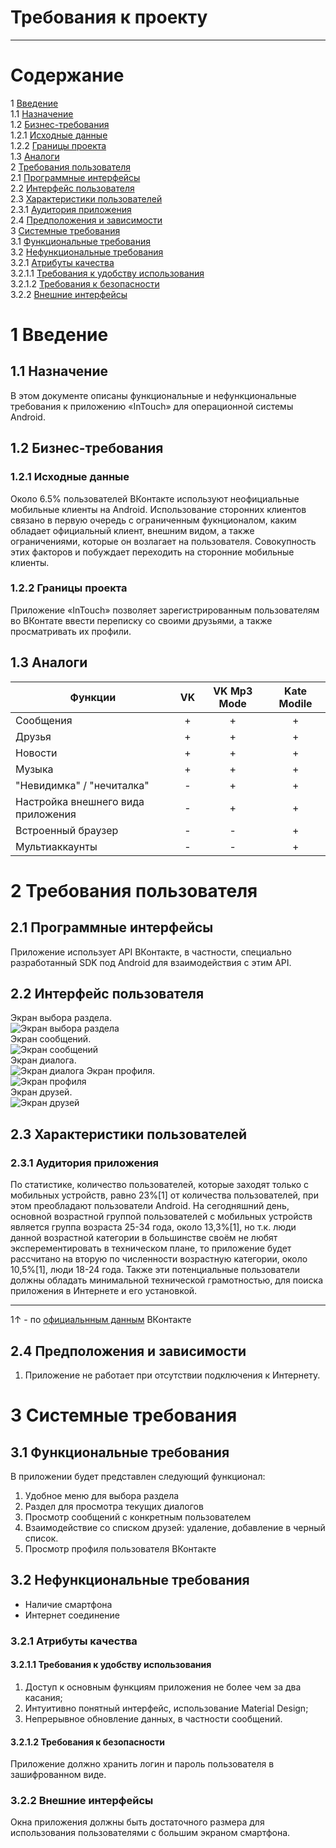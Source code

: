 # Требования к проекту
---

# Содержание
1 [Введение](#intro)  
1.1 [Назначение](#appointment)  
1.2 [Бизнес-требования](#business_requirements)  
1.2.1 [Исходные данные](#initial_data)  
1.2.2 [Границы проекта](#project_boundary)  
1.3 [Аналоги](#analogues)  
2 [Требования пользователя](#user_requirements)  
2.1 [Программные интерфейсы](#software_interfaces)  
2.2 [Интерфейс пользователя](#user_interface)  
2.3 [Характеристики пользователей](#user_specifications)  
2.3.1 [Аудитория приложения](#application_audience)   
2.4 [Предположения и зависимости](#assumptions_and_dependencies)  
3 [Системные требования](#system_requirements)  
3.1 [Функциональные требования](#main_functions)  
3.2 [Нефункциональные требования](#non-functional_requirements)  
3.2.1 [Атрибуты качества](#quality_attributes)  
3.2.1.1 [Требования к удобству использования](#requirements_for_ease_of_use)  
3.2.1.2 [Требования к безопасности](#security_requirements)  
3.2.2 [Внешние интерфейсы](#external_interfaces)  


<a name="intro"/>

# 1 Введение

<a name="appointment"/>

## 1.1 Назначение
В этом документе описаны функциональные и нефункциональные требования к приложению «InTouch» для операционной системы Android.

<a name="business_requirements"/>

## 1.2 Бизнес-требования

<a name="initial_data"/>

### 1.2.1 Исходные данные
Около 6.5% пользователей ВКонтакте используют неофициальные мобильные клиенты на Android. Использование сторонних клиентов связано в первую очередь с ограниченным фукнционалом, каким обладает официальный клиент, внешним видом, а также ограничениями, которые он возлагает на пользователя. Совокупность этих факторов и побуждает переходить на сторонние мобильные клиенты.

<a name="project_boundary"/>

### 1.2.2 Границы проекта
Приложение «InTouch» позволяет зарегистрированным пользователям во ВКонтате ввести переписку со своими друзьями, а также просматривать их профили.

<a name="analogues"/>

## 1.3 Аналоги
 Функции |VK| VK Mp3 Mode | Kate Modile
--- | :-: | :-: | :-:
Сообщения |+|+|+
Друзья | +|+|+
Новости |+|+|+
Музыка | +|+|+
"Невидимка" / "нечиталка" | -|+|+
Настройка внешнего вида приложения | -|+|+
Встроенный браузер | -|-|+
Мультиаккаунты |- |-|+

<a name="user_requirements"/>

# 2 Требования пользователя

<a name="software_interfaces"/>

## 2.1 Программные интерфейсы
Приложение использует API ВКонтакте, в частности, специально разработанный SDK под Android для взаимодействия с этим API.

<a name="user_interface"/>

## 2.2 Интерфейс пользователя  
Экран выбора раздела.  
![Экран выбора раздела](../../Images/Mockups/MainMenu.png)  
Экран сообщений.  
![Экран сообщений](../../Images/Mockups/Messages.png)  
Экран диалога.  
![Экран диалога](../../Images/Mockups/Dialog.png)
Экран профиля.  
![Экран профиля](../../Images/Mockups/Profile.png)  
Экран друзей.  
![Экран друзей](../../Images/Mockups/Friends.png)  



<a name="user_specifications"/>

## 2.3 Характеристики пользователей

<a name="user_classes"/>

### 2.3.1 Аудитория приложения

По статистике, количество пользователей, которые заходят только с мобильных устройств, равно 23%[1] от количества пользователей, при этом преобладают пользователи Android. На сегодняшний день, основной возрастной группой пользователей с мобильных устройств является группа возраста 25-34 года, около 13,3%[1], но т.к. люди данной возрастной категории в большинстве своём не любят эксперементировать в техническом плане, то приложение будет рассчитано на вторую по численности возрастную категории, около 10,5%[1], люди 18-24 года. Также эти потенциальные пользователи должны обладать минимальной технической грамотностью, для поиска приложения в Интернете и его установкой.
<hr/>
1↑ - по
<a href="https://www.likeni.ru/events/auditoriya-vkontakte-pochti-v-dva-raza-obespechennee-auditorii-facebook/">официальнным данным</a> ВКонтакте
<a name="assumptions_and_dependencies"/>

## 2.4 Предположения и зависимости
1. Приложение не работает при отсутствии подключения к Интернету.

<a name="system_requirements"/>

# 3 Системные требования

<a name="main_functions"/>

## 3.1 Функциональные требования

В приложении будет представлен следующий функционал:
1. Удобное меню для выбора раздела
2. Раздел для просмотра текущих диалогов
3. Просмотр сообщений с конкретным пользователем
4. Взаимодействие со списком друзей: удаление, добавление в черный список.
5. Просмотр профиля пользователя ВКонтакте


<a name="non-functional_requirements"/>

## 3.2 Нефункциональные требования
* Наличие смартфона
* Интернет соединение

<a name="quality_attributes"/>

### 3.2.1 Атрибуты качества

<a name="requirements_for_ease_of_use"/>

#### 3.2.1.1 Требования к удобству использования
1. Доступ к основным функциям приложения не более чем за два касания;
2. Интуитивно понятный интерфейс, использование Material Design;
3. Непрерывное обновление данных, в частности сообщений.

<a name="security_requirements"/>

#### 3.2.1.2 Требования к безопасности
Приложение должно хранить логин и пароль пользователя в зашифрованном виде.

<a name="external_interfaces"/>

### 3.2.2 Внешние интерфейсы
Окна приложения должны быть достаточного размера для использования пользователями с большим экраном смартфона.
